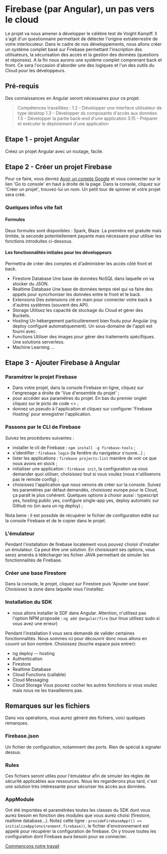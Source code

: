 # Firebase (par Angular), un pas vers le cloud
Le projet va nous amener à développer le célèbre test de Voight Kampff. Il s'agit d'un questionnaire permettant de détecter l'origine extraterrestre de votre interlocuteur. 
Dans le cadre de nos développements, nous allons créer un système complet basé sur Firebase permettant l'inscription des utilisateurs, la sécurisation des accès et la gestion des données (questions et réponses). A la fin nous aurons une système complet comprenant back et front.
Ce sera l'occasion d'aborder une des logiques et l'un des outils du Cloud pour les développeurs.

## Pré-requis
Des connaissances en Angular seront nécessaires pour ce projet.

> Compétences travaillées : 
> 1.2 - Développer une interface utilisateur de type desktop
> 1.3 - Développer ds composants d'accès aux données
> 1.5 - Développer la partie back-end d'une application
> 3.15 - Préparer et exécuter le déploiement d'une application

## Etape 1 - projet Angular
Créez un projet Angular avec un routage, facile.

## Etape 2 - Créer un projet Firebase
Pour ce faire, vous devrez [Avoir un compte Google](https://firebase.google.com/) et vous connecter sur le lien 'Go to console' en haut à droite de la page.
Dans la console, cliquez sur 'Créer un projet', trouvez-lui un nom. Un petit tour de spinner et votre projet sera créé.

### Quelques infos vite fait
#### Formules
Deux formules sont disponibles : Spark, Blaze. La première est gratuite mais limitée, la seconde potentiellement payante mais nécessaire pour utiliser les fonctions introduites ci-dessous.

#### Les fonctionnalités initiales pour les développeurs
Permettra de créer des comptes et d'administrer les accès côté front et back.
- Firestore Database
Une base de données NoSQL dans laquelle on va stocker du JSON.
- Realtime Database
Une base de données temps réel qui va faire des appels pour syncrhoniser les données entre le front et le back.
- Extensions
Des extensions clé en main pour connecter votre back à d'autres systèmes (souvent des API).
- Storage
Utilisez les capacité de stockage du Cloud et gérer des Buckets.
- Hosting
Un hébergement particulièrement bien foutu pour Angular (ng deploy configuré automatiquement). Un sous-domaine de l'appli est fourni avec.
- Functions
Utiliser des images pour gérer des traitements spécifiques. Une solutions serverless.
- Machine Learning
...

## Etape 3 - Ajouter Firebase à Angular
### Paramétrer le projet Firebase
- Dans votre projet, dans la console Firebase en ligne, cliquez sur l'engrenage a droite de 'Vue d'ensemble du projet' ;
- pour accéder aux paramètres du projet. En bas du premier onglet cliquez sur le picto de code <> ;
- donnez un pseudo à l'application et cliquez sur configurer 'Firebase Hosting' pour enregistrer l'application.

### Passons par le CLI de Firebase
Suivez les procédures suivantes :
- installer le cli de Firebase : `npm install -g firebase-tools` ;
- s'identifier : `firebase login` (la fenêtre du navigateur s'ouvre...) ;
- lister les applications : `firebase projects:list` manière de voir ce que nous avons en stock ;
- initialiser une application : `firebase init`, la configuration va vous demander quoi utiliser, choisissez tout si vous voulez (nous n'utiliserons pas le remote config) ;
- choisissez l'application que nous venons de créer sur la console. Suivez les paramètres par défaut demandés, choisissez europe pour le Cloud, ça paraît le plus cohérent. Quelques options à choisir aussi : typescript yes, hosting public yes, configure single-app yes, deploy automatic sur Github no (on aura un ng deploy) ;

Nota bene : il est possible de récupérer le fichier de configuration édité sur la console Firebase et de le copier dans le projet.

### L'émulateur
Pendant l'installation de firebase localement vous pouvez choisir d'installer un émulateur. Ca peut être une solution. En choisissant ses options, vous serez amenés à télécharger les fichier JAVA permettant de simuler les fonctionnalités de Firebase.

### Créer une base Firestore
Dans la console, le projet, cliquez sur Firestore puis 'Ajouter une base'. Choisissez la zone dans laquelle vous l'installez. 

### Installation du SDK
- nous allons installer le SDF dans Angular. Attention, n'utilisez pas l'option NPM proposée :
`ng add @angular/fire` (sur linux utilisez sudo si vous avez une erreur)

Pendant l'installation il vous sera demandé de valider certaines fonctionnalités. Nous sommes ici pour découvrir donc nous allons en couvrir un bon nombre. Choisissez (touche espace puis entrer):
- ng deploy -- hosting
- Authentication
- Firestore
- Realtime Database
- Cloud Functions (callable)
- Cloud Messaging
- Cloud Storage
Vous pouvez cocher les autres fonctions si vous voulez mais nous ne les travaillerons pas.

## Remarques sur les fichiers
Dans vos opérations, vous aurez généré des fichiers, voici quelques remarques.

### Firebase.json
Un fichier de configuration, notamment des ports. Rien de spécial à signaler dessus.

### Rules
Ces fichiers seront utiles pour l'émulateur afin de simuler les règles de sécurité applicables aux ressources. Nous les regarderons plus tard, c'est une solution très intéressante pour sécuriser les accès aux données.

### AppModule
Ont été importées et paramétrées toutes les classes du SDK dont vous aurez besoin en fonction des modules que vous aurez choisi (firestore, realtime database...).
Notez cette ligne : `provideFirebaseApp(() => initializeApp(environment.firebase))`, le fichier d'environnement est appelé pour récupérer la configuration de firebase. On y trouve toutes les configuration dont Firebase aura besoin pour se connecter.

[Commençons notre travail](./PHASE1.MD)